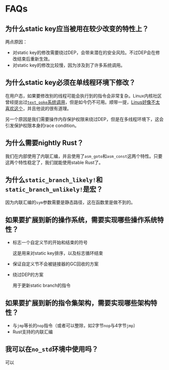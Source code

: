 # FAQs

## 为什么static key应当被用在较少改变的特性上？

两点原因：

* 对static key的修改需要绕过DEP，会带来潜在的安全风险。不过DEP会在修改结束后重新生效。
* 对static key的修改比较慢，因为涉及到了许多系统调用。

## 为什么static key必须在单线程环境下修改？

在用户态，如果要修改别的线程可能会执行到的指令会非常复杂。Linux内核社区曾经提出过[`text_poke`系统调用](https://lwn.net/Articles/574309/)，但是如今仍不可用。顺带一提，[Linus好像不太喜欢这个](https://lore.kernel.org/lkml/CA+55aFzr9ZKcGfT_Q31T9_vuCcmWxGCh0wixuZqt7VhjxxYU9g@mail.gmail.com/)，并且他说的很有道理。

另一个原因是我们需要操作内存保护权限来绕过DEP，但是在多线程环境下，这会引发保护权限本身的race condition。

## 为什么需要nightly Rust？

我们在内部使用了内联汇编，并且使用了`asm_goto`和`asm_const`这两个特性。只要这两个特性稳定了，我们就能使用stable Rust了。

## 为什么`static_branch_likely!`和`static_branch_unlikely!`是宏？

因为内联汇编的`sym`参数需要是静态路径，这在函数里是做不到的。

## 如果要扩展到新的操作系统，需要实现哪些操作系统特性？

* 标志一个自定义节的开始和结束的符号

    这是用来对static key排序，以及标志循环结束
* 保证自定义节不会被链接器的GC回收的方案
* 绕过DEP的方案

    用于更新static branch的指令
## 如果要扩展到新的指令集架构，需要实现哪些架构特性？

* 与`jmp`等长的`nop`指令（或者可以整除，如2字节`nop`与4字节`jmp`）
* Rust支持的内联汇编

## 我可以在`no_std`环境中使用吗？

可以
